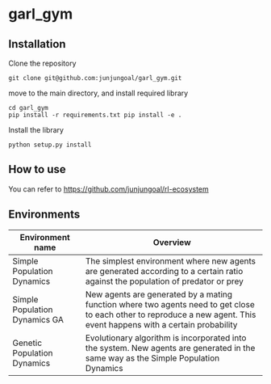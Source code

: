 # garl_gym

## Installation

Clone the repository

```
git clone git@github.com:junjungoal/garl_gym.git
```

move to the main directory, and install required library

```
cd garl_gym
pip install -r requirements.txt pip install -e .
`````

Install the library

```
python setup.py install
`````

## How to use

You can refer to https://github.com/junjungoal/rl-ecosystem


## Environments

| Environment name              | Overview                                                                                                                                                               |
| ----------------------------- | ---------------------------------------------------------------------------------------------------------------------------------------------------------------------- |
| Simple Population Dynamics    | The simplest environment where new agents are generated according to a certain ratio against the population of predator or prey                                        |
| Simple Population Dynamics GA | New agents are generated by a mating function where two agents need to get close to each other to reproduce a new agent. This event happens with a certain probability |
| Genetic Population Dynamics   | Evolutionary algorithm is incorporated into the system.  New agents are generated in the same way as the Simple Population Dynamics|
  
